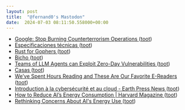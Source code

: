 ```yaml
---
layout: post
title:  "@fernand0's Mastodon"
date:  2024-07-03 08:11:50.558000+00:00
---
```

*  [Google: Stop Burning Counterterrorism Operations ](https://poppopret.org/2024/06/24/google-stop-burning-counterterrorism-operations) ([toot](https://mastodon.social/@fernand0/112721547136349343))
*  [Especificaciones técnicas ](https://digital.gob.es/especificaciones_tecnicas.htm) ([toot](https://mastodon.social/@fernand0/112720048142626149))
*  [Rust for Gophers ](https://packagemain.tech/p/rust-for-gopher) ([toot](https://mastodon.social/@fernand0/112718131157796103))
*  [Bicho ](https://avecesunafoto.wordpress.com/2024/07/02/bicho-5) ([toot](https://mastodon.social/@fernand0/112718072647149730))
*  [Teams of LLM Agents can Exploit Zero-Day Vulnerabilities ](https://arxiv.org/html/2406.01637v) ([toot](https://mastodon.social/@fernand0/112717865195800732))
*  [Casas ](https://www.flickr.com/photos/fernand0/53794558826) ([toot](https://mastodon.social/@fernand0/112717644405198529))
*  [We’ve Spent Hours Reading and These Are Our Favorite E-Readers ](https://www.wired.com/gallery/best-ereaders) ([toot](https://mastodon.social/@fernand0/112717527368124194))
*  [Introduction à la cybersécurité et au cloud - Earth Press News ](https://earthpressnews.com/fr/introduction-a-la-cybersecurite-et-au-cloud) ([toot](https://mastodon.social/@fernand0/112717304696037821))
*  [How to Reduce AI’s Energy Consumption \| Harvard Magazine ](https://www.harvardmagazine.com/2024/03/scaling-artificial-intelligenc) ([toot](https://mastodon.social/@fernand0/112716725908904079))
*  [Rethinking Concerns About AI's Energy Use ](https://datainnovation.org/2024/01/rethinking-concerns-about-ais-energy-use) ([toot](https://mastodon.social/@fernand0/112716480519824684))
